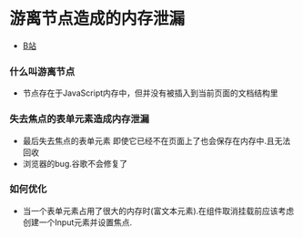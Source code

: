 # 游离节点造成的内存泄漏
- [B站](https://www.bilibili.com/video/BV1Sm4y1M7EG)
### 什么叫游离节点
-  节点存在于JavaScript内存中，但并没有被插入到当前页面的文档结构里
### 失去焦点的表单元素造成内存泄漏
- 最后失去焦点的表单元素 即使它已经不在页面上了也会保存在内存中.且无法回收
- 浏览器的bug.谷歌不会修复了
### 如何优化
- 当一个表单元素占用了很大的内存时(富文本元素).在组件取消挂载前应该考虑创建一个Input元素并设置焦点.
